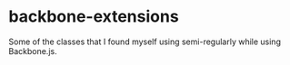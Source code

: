 backbone-extensions
===================

Some of the classes that I found myself using semi-regularly while using Backbone.js.

